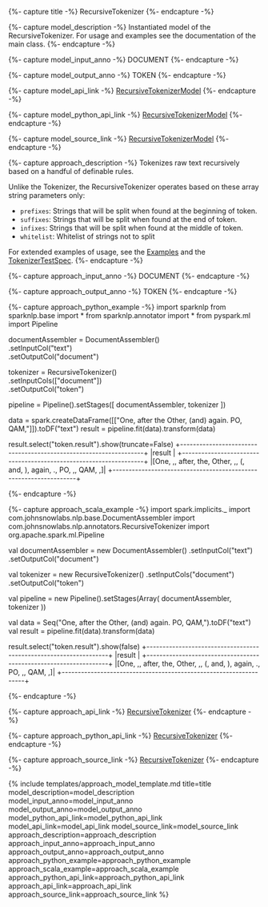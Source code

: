 {%- capture title -%}
RecursiveTokenizer
{%- endcapture -%}

{%- capture model_description -%}
Instantiated model of the RecursiveTokenizer.
For usage and examples see the documentation of the main class.
{%- endcapture -%}

{%- capture model_input_anno -%}
DOCUMENT
{%- endcapture -%}

{%- capture model_output_anno -%}
TOKEN
{%- endcapture -%}

{%- capture model_api_link -%}
[RecursiveTokenizerModel](https://nlp.johnsnowlabs.com/api/com/johnsnowlabs/nlp/annotators/RecursiveTokenizerModel)
{%- endcapture -%}

{%- capture model_python_api_link -%}
[RecursiveTokenizerModel](/api/python/reference/autosummary/python/sparknlp/annotator/token/recursive_tokenizer/index.html#sparknlp.annotator.token.recursive_tokenizer.RecursiveTokenizerModel)
{%- endcapture -%}

{%- capture model_source_link -%}
[RecursiveTokenizerModel](https://github.com/JohnSnowLabs/spark-nlp/tree/master/src/main/scala/com/johnsnowlabs/nlp/annotators/RecursiveTokenizerModel.scala)
{%- endcapture -%}

{%- capture approach_description -%}
Tokenizes raw text recursively based on a handful of definable rules.

Unlike the Tokenizer, the RecursiveTokenizer operates based on these array string parameters only:
 - `prefixes`: Strings that will be split when found at the beginning of token.
 - `suffixes`: Strings that will be split when found at the end of token.
 - `infixes`: Strings that will be split when found at the middle of token.
 - `whitelist`: Whitelist of strings not to split

For extended examples of usage, see the [Examples](https://github.com/JohnSnowLabs/spark-nlp/blob/master/example/python/training/italian/Training_Context_Spell_Checker_Italian.ipynb)
and the [TokenizerTestSpec](https://github.com/JohnSnowLabs/spark-nlp/blob/master/src/test/scala/com/johnsnowlabs/nlp/annotators/TokenizerTestSpec.scala).
{%- endcapture -%}

{%- capture approach_input_anno -%}
DOCUMENT
{%- endcapture -%}

{%- capture approach_output_anno -%}
TOKEN
{%- endcapture -%}

{%- capture approach_python_example -%}
import sparknlp
from sparknlp.base import *
from sparknlp.annotator import *
from pyspark.ml import Pipeline

documentAssembler = DocumentAssembler() \
    .setInputCol("text") \
    .setOutputCol("document")

tokenizer = RecursiveTokenizer() \
    .setInputCols(["document"]) \
    .setOutputCol("token")

pipeline = Pipeline().setStages([
    documentAssembler,
    tokenizer
])

data = spark.createDataFrame([["One, after the Other, (and) again. PO, QAM,"]]).toDF("text")
result = pipeline.fit(data).transform(data)

result.select("token.result").show(truncate=False)
+------------------------------------------------------------------+
|result                                                            |
+------------------------------------------------------------------+
|[One, ,, after, the, Other, ,, (, and, ), again, ., PO, ,, QAM, ,]|
+------------------------------------------------------------------+

{%- endcapture -%}

{%- capture approach_scala_example -%}
import spark.implicits._
import com.johnsnowlabs.nlp.base.DocumentAssembler
import com.johnsnowlabs.nlp.annotators.RecursiveTokenizer
import org.apache.spark.ml.Pipeline

val documentAssembler = new DocumentAssembler()
  .setInputCol("text")
  .setOutputCol("document")

val tokenizer = new RecursiveTokenizer()
  .setInputCols("document")
  .setOutputCol("token")

val pipeline = new Pipeline().setStages(Array(
  documentAssembler,
  tokenizer
))

val data = Seq("One, after the Other, (and) again. PO, QAM,").toDF("text")
val result = pipeline.fit(data).transform(data)

result.select("token.result").show(false)
+------------------------------------------------------------------+
|result                                                            |
+------------------------------------------------------------------+
|[One, ,, after, the, Other, ,, (, and, ), again, ., PO, ,, QAM, ,]|
+------------------------------------------------------------------+

{%- endcapture -%}

{%- capture approach_api_link -%}
[RecursiveTokenizer](https://nlp.johnsnowlabs.com/api/com/johnsnowlabs/nlp/annotators/RecursiveTokenizer)
{%- endcapture -%}

{%- capture approach_python_api_link -%}
[RecursiveTokenizer](/api/python/reference/autosummary/python/sparknlp/annotator/token/recursive_tokenizer/index.html#sparknlp.annotator.token.recursive_tokenizer.RecursiveTokenizer)
{%- endcapture -%}

{%- capture approach_source_link -%}
[RecursiveTokenizer](https://github.com/JohnSnowLabs/spark-nlp/tree/master/src/main/scala/com/johnsnowlabs/nlp/annotators/RecursiveTokenizer.scala)
{%- endcapture -%}


{% include templates/approach_model_template.md
title=title
model_description=model_description
model_input_anno=model_input_anno
model_output_anno=model_output_anno
model_python_api_link=model_python_api_link
model_api_link=model_api_link
model_source_link=model_source_link
approach_description=approach_description
approach_input_anno=approach_input_anno
approach_output_anno=approach_output_anno
approach_python_example=approach_python_example
approach_scala_example=approach_scala_example
approach_python_api_link=approach_python_api_link
approach_api_link=approach_api_link
approach_source_link=approach_source_link
%}
